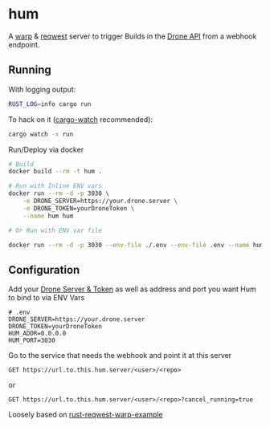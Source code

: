 # hum

A [warp](https://github.com/seanmonstar/warp) & [reqwest](https://github.com/seanmonstar/reqwest) server to trigger Builds in the [Drone API](https://docs.drone.io/api/overview/) from a webhook endpoint.

## Running

With logging output:

```bash
RUST_LOG=info cargo run
```

To hack on it ([cargo-watch](https://github.com/passcod/cargo-watch) recommended):

```bash
cargo watch -x run
```

Run/Deploy via docker
```bash
# Build
docker build --rm -t hum .

# Run with Inline ENV vars
docker run --rm -d -p 3030 \
    -e DRONE_SERVER=https://your.drone.server \
    -e DRONE_TOKEN=yourDroneToken \
    --name hum hum

# Or Run with ENV var file

docker run --rm -d -p 3030 --env-file ./.env --env-file .env --name hum hum
```

## Configuration

Add your [Drone Server & Token](https://docs.drone.io/api/overview/) as well as address and port you want Hum to bind to via ENV Vars

```env
# .env
DRONE_SERVER=https://your.drone.server
DRONE_TOKEN=yourDroneToken
HUM_ADDR=0.0.0.0
HUM_PORT=3030
```

Go to the service that needs the webhook and point it at this server

`GET https://url.to.this.hum.server/<user>/<repo>`

or

`GET https://url.to.this.hum.server/<user>/<repo>?cancel_running=true`

Loosely based on [rust-reqwest-warp-example](https://github.com/halfzebra/rust-reqwest-warp-example)
